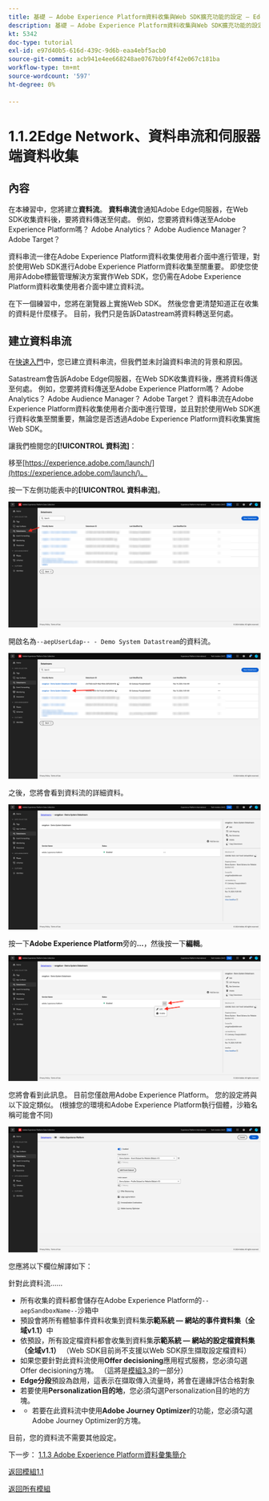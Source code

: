 ```yaml
---
title: 基礎 — Adobe Experience Platform資料收集與Web SDK擴充功能的設定 — Edge Network、資料串流和伺服器端資料收集
description: 基礎 — Adobe Experience Platform資料收集與Web SDK擴充功能的設定 — Edge Network、資料串流和伺服器端資料收集
kt: 5342
doc-type: tutorial
exl-id: e97d40b5-616d-439c-9d6b-eaa4ebf5acb0
source-git-commit: acb941e4ee668248ae0767bb9f4f42e067c181ba
workflow-type: tm+mt
source-wordcount: '597'
ht-degree: 0%

---
```


# 1.1.2Edge Network、資料串流和伺服器端資料收集

## 內容

在本練習中，您將建立&#x200B;**資料流**。 **資料串流**&#x200B;會通知Adobe Edge伺服器，在Web SDK收集資料後，要將資料傳送至何處。 例如，您要將資料傳送至Adobe Experience Platform嗎？ Adobe Analytics？ Adobe Audience Manager？ Adobe Target？

資料串流一律在Adobe Experience Platform資料收集使用者介面中進行管理，對於使用Web SDK進行Adobe Experience Platform資料收集至關重要。 即使您使用非Adobe標籤管理解決方案實作Web SDK，您仍需在Adobe Experience Platform資料收集使用者介面中建立資料流。

在下一個練習中，您將在瀏覽器上實施Web SDK。 然後您會更清楚知道正在收集的資料是什麼樣子。 目前，我們只是告訴Datastream將資料轉送至何處。

## 建立資料串流

在[快速入門](./../../../modules/gettingstarted/gettingstarted/ex2.md)中，您已建立資料串流，但我們並未討論資料串流的背景和原因。

Satastream會告訴Adobe Edge伺服器，在Web SDK收集資料後，應將資料傳送至何處。 例如，您要將資料傳送至Adobe Experience Platform嗎？ Adobe Analytics？ Adobe Audience Manager？ Adobe Target？ 資料串流在Adobe Experience Platform資料收集使用者介面中進行管理，並且對於使用Web SDK進行資料收集至關重要，無論您是否透過Adobe Experience Platform資料收集實施Web SDK。

讓我們檢閱您的&#x200B;**[!UICONTROL 資料流]**：

移至[https://experience.adobe.com/launch/](https://experience.adobe.com/launch/)。

按一下左側功能表中的&#x200B;**[!UICONTROL 資料串流]**。

![按一下左側導覽中的[資料流]圖示](./images/edgeconfig1.png)

開啟名為`--aepUserLdap-- - Demo System Datastream`的資料流。

![命名資料流並儲存](./images/edgeconfig2.png)

之後，您將會看到資料流的詳細資料。

![命名資料流並儲存](./images/edgecfg1.png)

按一下&#x200B;**Adobe Experience Platform**&#x200B;旁的&#x200B;**...**，然後按一下&#x200B;**編輯**。

![命名資料流並儲存](./images/edgecfg1a.png)

您將會看到此訊息。 目前您僅啟用Adobe Experience Platform。 您的設定將與以下設定類似。 (根據您的環境和Adobe Experience Platform執行個體，沙箱名稱可能會不同)

![命名資料流並儲存](./images/edgecfg2.png)

您應將以下欄位解譯如下：

針對此資料流……

- 所有收集的資料都會儲存在Adobe Experience Platform的`--aepSandboxName--`沙箱中
- 預設會將所有體驗事件資料收集到資料集&#x200B;**示範系統 — 網站的事件資料集（全域v1.1）**&#x200B;中
- 依預設，所有設定檔資料都會收集到資料集&#x200B;**示範系統 — 網站的設定檔資料集（全域v1.1）** （Web SDK目前尚不支援以Web SDK原生擷取設定檔資料）
- 如果您要針對此資料流使用&#x200B;**Offer decisioning**&#x200B;應用程式服務，您必須勾選Offer decisioning方塊。 （這將是[模組3.3](./../../../modules/ajo-b2c/module3.3/offer-decisioning.md)的一部分）
- **Edge分段**&#x200B;預設為啟用，這表示在擷取傳入流量時，將會在邊緣評估合格對象
- 若要使用&#x200B;**Personalization目的地**，您必須勾選Personalization目的地的方塊。
- 
   - 若要在此資料流中使用&#x200B;**Adobe Journey Optimizer**&#x200B;的功能，您必須勾選Adobe Journey Optimizer的方塊。


目前，您的資料流不需要其他設定。

下一步： [1.1.3 Adobe Experience Platform資料彙集簡介](./ex3.md)

[返回模組1.1](./data-ingestion-launch-web-sdk.md)

[返回所有模組](./../../../overview.md)

